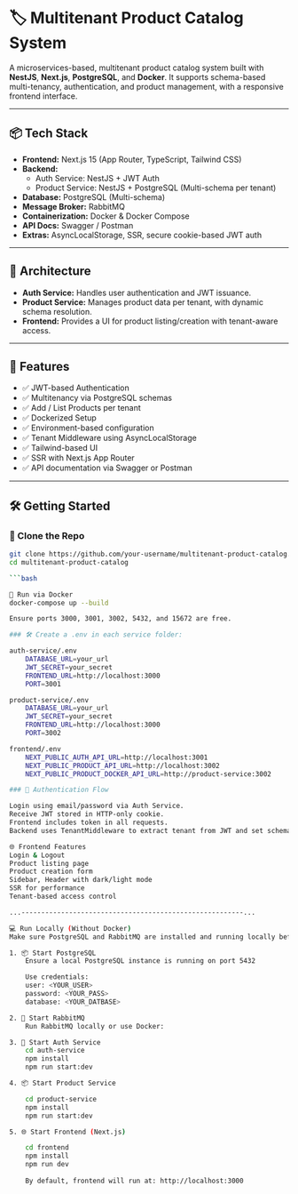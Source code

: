 # 🏷️ Multitenant Product Catalog System

A microservices-based, multitenant product catalog system built with **NestJS**, **Next.js**, **PostgreSQL**, and **Docker**. It supports schema-based multi-tenancy, authentication, and product management, with a responsive frontend interface.

---

## 📦 Tech Stack

- **Frontend:** Next.js 15 (App Router, TypeScript, Tailwind CSS)
- **Backend:**
  - Auth Service: NestJS + JWT Auth
  - Product Service: NestJS + PostgreSQL (Multi-schema per tenant)
- **Database:** PostgreSQL (Multi-schema)
- **Message Broker:** RabbitMQ
- **Containerization:** Docker & Docker Compose
- **API Docs:** Swagger / Postman
- **Extras:** AsyncLocalStorage, SSR, secure cookie-based JWT auth

---

## 🧱 Architecture

- **Auth Service:** Handles user authentication and JWT issuance.
- **Product Service:** Manages product data per tenant, with dynamic schema resolution.
- **Frontend:** Provides a UI for product listing/creation with tenant-aware access.

---

## 🚀 Features

- ✅ JWT-based Authentication
- ✅ Multitenancy via PostgreSQL schemas
- ✅ Add / List Products per tenant
- ✅ Dockerized Setup
- ✅ Environment-based configuration
- ✅ Tenant Middleware using AsyncLocalStorage
- ✅ Tailwind-based UI
- ✅ SSR with Next.js App Router
- ✅ API documentation via Swagger or Postman

---

## 🛠️ Getting Started

### 📁 Clone the Repo

```bash
git clone https://github.com/your-username/multitenant-product-catalog.git
cd multitenant-product-catalog

```bash

🐳 Run via Docker
docker-compose up --build

Ensure ports 3000, 3001, 3002, 5432, and 15672 are free.

### 🛠️ Create a .env in each service folder:

auth-service/.env
    DATABASE_URL=your_url
    JWT_SECRET=your_secret
    FRONTEND_URL=http://localhost:3000
    PORT=3001

product-service/.env
    DATABASE_URL=your_url
    JWT_SECRET=your_secret
    FRONTEND_URL=http://localhost:3000
    PORT=3002

frontend/.env
    NEXT_PUBLIC_AUTH_API_URL=http://localhost:3001
    NEXT_PUBLIC_PRODUCT_API_URL=http://localhost:3002
    NEXT_PUBLIC_PRODUCT_DOCKER_API_URL=http://product-service:3002

### 🔐 Authentication Flow

Login using email/password via Auth Service.
Receive JWT stored in HTTP-only cookie.
Frontend includes token in all requests.
Backend uses TenantMiddleware to extract tenant from JWT and set schema context.

🌐 Frontend Features
Login & Logout
Product listing page
Product creation form
Sidebar, Header with dark/light mode
SSR for performance
Tenant-based access control

...--------------------------------------------------------...

💻 Run Locally (Without Docker)
Make sure PostgreSQL and RabbitMQ are installed and running locally before you proceed.

1. 📦 Start PostgreSQL
    Ensure a local PostgreSQL instance is running on port 5432

    Use credentials:
    user: <YOUR_USER>
    password: <YOUR_PASS>
    database: <YOUR_DATBASE>

2. 🐰 Start RabbitMQ
    Run RabbitMQ locally or use Docker:

3. 🔑 Start Auth Service
    cd auth-service
    npm install
    npm run start:dev

4. 📦 Start Product Service

    cd product-service
    npm install
    npm run start:dev

5. 🌐 Start Frontend (Next.js)

    cd frontend
    npm install
    npm run dev
    
    By default, frontend will run at: http://localhost:3000

